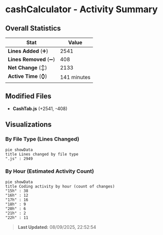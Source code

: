 # cashCalculator - Activity Summary 

## Overall Statistics

| Stat                   | Value                                                             |
| ---------------------- | ----------------------------------------------------------------- |
| **Lines Added** (➕)   | 2541                                          |
| **Lines Removed** (➖) | 408                                        |
| **Net Change** (↕)    | 2133                |
| **Active Time** (⌚)   | 141 minutes |


## Modified Files
- **CashTab.js** (+2541, -408)

## Visualizations

### By File Type (Lines Changed)

```mermaid
pie showData
title Lines changed by file type
".js" : 2949
```

### By Hour (Estimated Activity Count)

```mermaid
pie showData
title Coding activity by hour (count of changes)
"15h" : 38
"16h" : 12
"17h" : 16
"18h" : 9
"20h" : 6
"21h" : 2
"22h" : 11
```


> **Last Updated:** 08/09/2025, 22:52:54